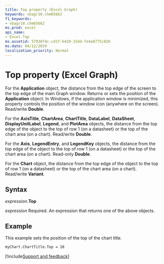 ```yaml
---
title: Top property (Excel Graph)
keywords: vbagr10.chm65662
f1_keywords:
- vbagr10.chm65662
ms.prod: excel
api_name:
- Excel.Top
ms.assetid: 57938f4c-cd1f-b420-154d-fe4a8775c826
ms.date: 04/12/2019
localization_priority: Normal
---
```



# Top property (Excel Graph)

For the **Application** object, the distance from the top edge of the screen to the top edge of the main Graph window. Returns or sets the position of the **Application** object. In Windows, if the application window is minimized, this property controls the position of the window icon (anywhere on the screen). Read/write **Double**.

For the **AxisTitle**, **ChartArea**, **ChartTitle**, **DataLabel**, **DataSheet**, **DisplayUnitLabel**, **Legend**, and **PlotArea** objects, the distance from the top edge of the object to the top of row 1 (on a datasheet) or the top of the chart area (on a chart). Read/write **Double**.

For the **Axis**, **LegendEntry**, and **LegendKey** objects, the distance from the top edge of the object to the top of row 1 (on a datasheet) or the top of the chart area (on a chart). Read-only **Double**.

For the **Chart** object, the distance from the top edge of the object to the top of row 1 (on a datasheet) or the top of the chart area (on a chart). Read/write **Variant**.

## Syntax

_expression_.**Top**

_expression_ Required. An expression that returns one of the above objects.

## Example

This example sets the position of the top of the chart title.

```vb
myChart.ChartTitle.Top = 10
```

[!include[Support and feedback](~/includes/feedback-boilerplate.md)]
